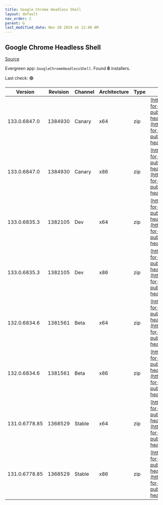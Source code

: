 ```yaml
---
title: Google Chrome Headless Shell
layout: default
nav_order: 2
parent: G
last_modified_date: Nov 20 2024 at 12:40 AM
---
```


## Google Chrome Headless Shell

[Source](https://googlechromelabs.github.io/chrome-for-testing/)

Evergreen app: `GoogleChromeHeadlessShell`. Found **8** installers.

Last check: 🟢

| Version       | Revision | Channel | Architecture | Type | URI                                                                                                                                                                                                                          |
| ------------- | -------- | ------- | ------------ | ---- | ---------------------------------------------------------------------------------------------------------------------------------------------------------------------------------------------------------------------------- |
| 133.0.6847.0  | 1384930  | Canary  | x64          | zip  | [https://storage.googleapis.com/chrome-for-testing-public/133.0.6847.0/win64/chrome-headless-shell-win64.zip](https://storage.googleapis.com/chrome-for-testing-public/133.0.6847.0/win64/chrome-headless-shell-win64.zip)   |
| 133.0.6847.0  | 1384930  | Canary  | x86          | zip  | [https://storage.googleapis.com/chrome-for-testing-public/133.0.6847.0/win32/chrome-headless-shell-win32.zip](https://storage.googleapis.com/chrome-for-testing-public/133.0.6847.0/win32/chrome-headless-shell-win32.zip)   |
| 133.0.6835.3  | 1382105  | Dev     | x64          | zip  | [https://storage.googleapis.com/chrome-for-testing-public/133.0.6835.3/win64/chrome-headless-shell-win64.zip](https://storage.googleapis.com/chrome-for-testing-public/133.0.6835.3/win64/chrome-headless-shell-win64.zip)   |
| 133.0.6835.3  | 1382105  | Dev     | x86          | zip  | [https://storage.googleapis.com/chrome-for-testing-public/133.0.6835.3/win32/chrome-headless-shell-win32.zip](https://storage.googleapis.com/chrome-for-testing-public/133.0.6835.3/win32/chrome-headless-shell-win32.zip)   |
| 132.0.6834.6  | 1381561  | Beta    | x64          | zip  | [https://storage.googleapis.com/chrome-for-testing-public/132.0.6834.6/win64/chrome-headless-shell-win64.zip](https://storage.googleapis.com/chrome-for-testing-public/132.0.6834.6/win64/chrome-headless-shell-win64.zip)   |
| 132.0.6834.6  | 1381561  | Beta    | x86          | zip  | [https://storage.googleapis.com/chrome-for-testing-public/132.0.6834.6/win32/chrome-headless-shell-win32.zip](https://storage.googleapis.com/chrome-for-testing-public/132.0.6834.6/win32/chrome-headless-shell-win32.zip)   |
| 131.0.6778.85 | 1368529  | Stable  | x64          | zip  | [https://storage.googleapis.com/chrome-for-testing-public/131.0.6778.85/win64/chrome-headless-shell-win64.zip](https://storage.googleapis.com/chrome-for-testing-public/131.0.6778.85/win64/chrome-headless-shell-win64.zip) |
| 131.0.6778.85 | 1368529  | Stable  | x86          | zip  | [https://storage.googleapis.com/chrome-for-testing-public/131.0.6778.85/win32/chrome-headless-shell-win32.zip](https://storage.googleapis.com/chrome-for-testing-public/131.0.6778.85/win32/chrome-headless-shell-win32.zip) |
